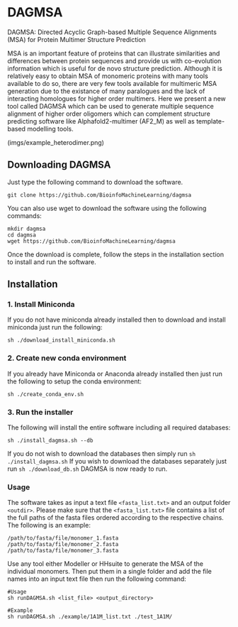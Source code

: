 # DAGMSA
DAGMSA: Directed Acyclic Graph-based Multiple Sequence Alignments (MSA) for Protein Multimer Structure Prediction

MSA is an important feature of proteins that can illustrate similarities and differences between protein sequences and provide us with co-evolution information which is useful for de novo structure prediction. Although it is relatively easy to obtain MSA of monomeric proteins with many tools available to do so, there are very few tools available for multimeric MSA generation due to the existance of many paralogues and the lack of interacting homologues for higher order multimers. Here we present a new tool called DAGMSA which can be used to generate multiple sequence alignment of higher order oligomers which can complement structure predicting software like Alphafold2-multimer (AF2\_M) as well as template-based modelling tools. 

(imgs/example_heterodimer.png)
##                  Downloading DAGMSA            

Just type the following command to download the software.


`git clone https://github.com/BioinfoMachineLearning/dagmsa`

You can also use wget to download the software using the following commands:

```
mkdir dagmsa
cd dagmsa
wget https://github.com/BioinfoMachineLearning/dagmsa
```

Once the download is complete, follow the steps in the installation section to install and run the software.


##                  Installation             

### 1. Install Miniconda
If you do not have miniconda already installed then to download and install miniconda just run the following:

```
sh ./download_install_miniconda.sh
```

### 2. Create new conda environment
If you already have Miniconda or Anaconda already installed then just run the following to setup the conda environment:

```
sh ./create_conda_env.sh
```

### 3. Run the installer
The following will install the entire software including all required databases:
```
sh ./install_dagmsa.sh --db
```

If you do not wish to download the databases then simply run `sh ./install_dagmsa.sh`
If you wish to download the databases separately just run `sh ./download_db.sh`
DAGMSA is now ready to run.


### Usage
The software takes as input a text file `<fasta_list.txt>` and an output folder `<outdir>`.
Please make sure that the `<fasta_list.txt>` file contains a list of the full paths of the fasta files ordered according to the respective chains. The following is an example:
```
/path/to/fasta/file/monomer_1.fasta
/path/to/fasta/file/monomer_2.fasta
/path/to/fasta/file/monomer_3.fasta
```

Use any tool either Modeller or HHsuite to generate the MSA of the individual monomers. Then put them in a single folder and add the file names into an input text file then run the following command:

```
#Usage
sh runDAGMSA.sh <list_file> <output_directory>

#Example 
sh runDAGMSA.sh ./example/1A1M_list.txt ./test_1A1M/
```

